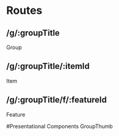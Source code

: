 # Routes


## /g/:groupTitle
Group

## /g/:groupTitle/:itemId
Item

## /g/:groupTitle/f/:featureId
Feature



#Presentational Components
GroupThumb
